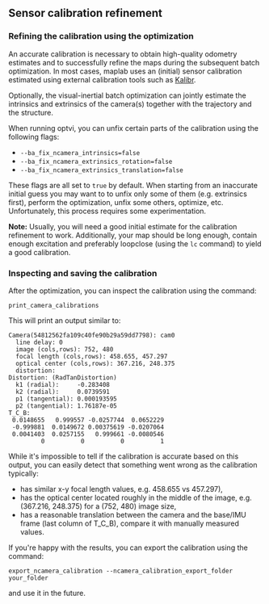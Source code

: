 ## Sensor calibration refinement

### Refining the calibration using the optimization

An accurate calibration is necessary to obtain high-quality odometry estimates and to successfully refine the maps during the subsequent batch optimization. In most cases, maplab uses an (initial) sensor calibration estimated using external calibration tools such as [Kalibr](Initial-sensor-calibration-with-Kalibr). 

Optionally, the visual-inertial batch optimization can jointly estimate the intrinsics and extrinsics of the camera(s) together with the trajectory and the structure. 

When running optvi, you can unfix certain parts of the calibration using the following flags:
* ``--ba_fix_ncamera_intrinsics=false``
* ``--ba_fix_ncamera_extrinsics_rotation=false``
* ``--ba_fix_ncamera_extrinsics_translation=false``

These flags are all set to ``true`` by default. When starting from an inaccurate initial guess you may want to to unfix only some of them (e.g. extrinsics first), perform the optimization, unfix some others, optimize, etc. Unfortunately, this process requires some experimentation.

**Note:** Usually, you will need a good initial estimate for the calibration refinement to work. Additionally, your map should be long enough, contain enough excitation and preferably loopclose (using the ``lc`` command) to yield a good calibration.

### Inspecting and saving the calibration

After the optimization, you can inspect the calibration using the command:
```
print_camera_calibrations
```
This will print an output similar to:
```
Camera(54812562fa109c40fe90b29a59dd7798): cam0
  line delay: 0
  image (cols,rows): 752, 480
  focal length (cols,rows): 458.655, 457.297
  optical center (cols,rows): 367.216, 248.375
  distortion: 
Distortion: (RadTanDistortion) 
  k1 (radial):     -0.283408
  k2 (radial):     0.0739591
  p1 (tangential): 0.000193595
  p2 (tangential): 1.76187e-05
T_C_B:
 0.0148655   0.999557 -0.0257744  0.0652229
 -0.999881  0.0149672 0.00375619 -0.0207064
 0.0041403  0.0257155   0.999661 -0.0080546
         0          0          0          1
```
While it's impossible to tell if the calibration is accurate based on this output, you can easily detect that something went wrong as the calibration typically:
* has similar x-y focal length values, e.g. 458.655 vs 457.297),
* has the optical center located roughly in the middle of the image, e.g. (367.216, 248.375) for a (752, 480) image size,
* has a reasonable translation between the camera and the base/IMU frame (last column of T_C_B), compare it with manually measured values.

If you're happy with the results, you can export the calibration using the command:
```
export_ncamera_calibration --ncamera_calibration_export_folder your_folder
```
and use it in the future.
